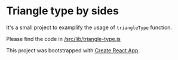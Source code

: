 # Triangle type by sides

It's a small project to examplify the usage of `triangleType` function.

Please find the code in [/src/lib/triangle-type.js](/src/lib/triangle-type.js)

This project was bootstrapped with [Create React App](https://github.com/facebookincubator/create-react-app).